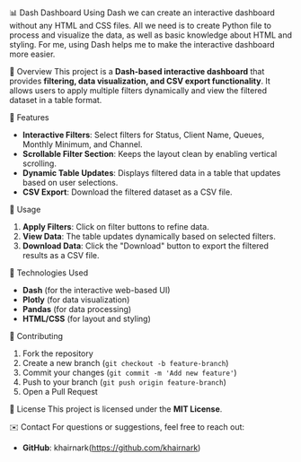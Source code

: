  📊 Dash Dashboard
Using Dash we can create an interactive dashboard without any HTML and CSS files. All we need is to create Python file to process and visualize the data, as well as basic knowledge about HTML and styling. For me, using Dash helps me to make the interactive dashboard more easier.

 📌 Overview
This project is a **Dash-based interactive dashboard** that provides **filtering, data visualization, and CSV export functionality**. It allows users to apply multiple filters dynamically and view the filtered dataset in a table format.

 🚀 Features
- **Interactive Filters**: Select filters for Status, Client Name, Queues, Monthly Minimum, and Channel.
- **Scrollable Filter Section**: Keeps the layout clean by enabling vertical scrolling.
- **Dynamic Table Updates**: Displays filtered data in a table that updates based on user selections.
- **CSV Export**: Download the filtered dataset as a CSV file.

 📜 Usage
1. **Apply Filters**: Click on filter buttons to refine data.
2. **View Data**: The table updates dynamically based on selected filters.
3. **Download Data**: Click the "Download" button to export the filtered results as a CSV file.

 🔧 Technologies Used
- **Dash** (for the interactive web-based UI)
- **Plotly** (for data visualization)
- **Pandas** (for data processing)
- **HTML/CSS** (for layout and styling)

 🤝 Contributing
1. Fork the repository
2. Create a new branch (`git checkout -b feature-branch`)
3. Commit your changes (`git commit -m 'Add new feature'`)
4. Push to your branch (`git push origin feature-branch`)
5. Open a Pull Request

 📄 License
This project is licensed under the **MIT License**.

 ✉️ Contact
For questions or suggestions, feel free to reach out:
- **GitHub**: khairnark(https://github.com/khairnark)


